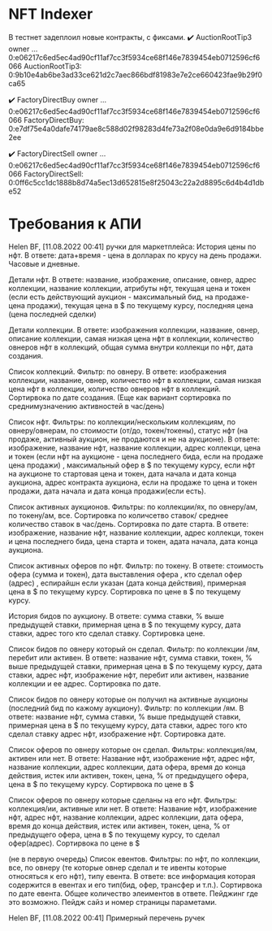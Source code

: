 # NFT Indexer


В тестнет задеплоил новые контракты, с фиксами.
✔️ AuctionRootTip3 owner … 0:e06217c6ed5ec4ad90cf11af7cc3f5934ce68f146e7839454eb0712596cf6066
AuctionRootTip3: 0:9b10e4ab6be3ad33ce621d2c7aec866bdf81983e7e2ce660423fae9b29f0ca65

✔️ FactoryDirectBuy owner … 0:e06217c6ed5ec4ad90cf11af7cc3f5934ce68f146e7839454eb0712596cf6066
FactoryDirectBuy: 0:e7df75e4a0dafe74179ae8c588d02f98283d4fe73a2f08e0da9e6d9184bbe2ee

✔️ FactoryDirectSell owner … 0:e06217c6ed5ec4ad90cf11af7cc3f5934ce68f146e7839454eb0712596cf6066
FactoryDirectSell: 0:0ff6c5cc1dc1888b8d74a5ec13d652815e8f25043c22a2d8895c6d4b4d1dbe52

# Требования к АПИ

Helen BF, [11.08.2022 00:41]
ручки для маркетплейса:
История цены по нфт.  В ответе: дата+время  - цена в долларах по крусу на день продажи. Часовые  и дневные.

Детали нфт. В ответе: название, изображение, описание, овнер, адрес коллекции, название коллекции, атрибуты нфт, текущая цена и токен (если есть действующий аукцион - максимальный бид, на продаже-цена продажи), текущая цена в $ по текущему курсу, последняя цена (цена последней сделки) 

Детали коллекции. В ответе: изображения коллекции, название,  овнер, описание коллекции, самая низкая цена нфт в коллекции, количество овнеров нфт в коллекций, общая сумма внутри коллекци по нфт, дата создания.

Список коллекций. Фильтр: по овнеру. В ответе: изображения коллекции, название,  овнер, количество нфт в коллекции, самая низкая цена нфт в коллекции, количество овнеров нфт в коллекций. Сортирвока по дате создания. (Еще как вариант сортировка по среднимузначению  активностей в час/день)

Список нфт. Фильтры: по коллекции/нескольким коллекциям, по овнеру/овнерам,  по стоимости (от/до, токен/токены), статус нфт (на продаже, активный аукцион, не продаются и не на аукционе). В ответе: изображение, название нфт,  название коллекции, адрес коллекци, цена и токен (если нфт на аукционе - цена последнего бида, если на продаже цена продажи) , максимальный офер в $ по текущему курсу, если нфт на аукционе то стартовая цена и токен, дата начала и дата конца аукциона, адрес контракта аукциона,  если на продаже то цена и токен продажи, дата начала и дата конца продажи(если есть).

Список активных аукционов. Фильтры: по коллекции/ях, по овнеру/ам, по токену/ам, все. Сортировка по количсетво ставок/ среднее количество ставок в час/день. Сортировка по дате старта.  В ответе: изображение, название нфт,  название коллекции, адрес коллекци, токен и цена последнего бида, цена старта и токен, адата начала, дата конца аукциона.

Список  активных оферов по нфт. Фильтр: по токену.  В ответе:  стоимость офера (сумма и токен),  дата выставления офера  , кто сделал офер (адрес) , еспирайшн если указан (дата конца действия),  примерная цена в $ по текущему курсу. Сортировка по цене в $ по текущему курсу.  

История бидов по аукциону. В ответе:  сумма ставки,  % выше предыдущей ставки,  примерная цена в $ по текущему курсу,  дата ставки, адрес того кто сделал ставку. Сортировка цене.

Список бидов по овнеру который он сделал. Фильтр: по коллекции /ям, перебит или активен.  В ответе:  название нфт, сумма ставки, токен,   % выше предыдущей ставки,  примерная цена в $ по текущему курсу,  дата ставки, адрес нфт, изображение нфт, перебит или активен, название коллекции и ее адрес. Сортировка по дате.

Список бидов по овнеру которые он получил на активные аукционы (последний бид по кажому аукциону). Фильтр: по коллекции /ям. В ответе:  название нфт,  сумма ставки,  % выше предыдущей ставки,  примерная цена в $ по текущему курсу,  дата ставки, адрес того кто сделал ставку адрес нфт, изображение нфт. Сортировка дате.

Список оферов по овнеру которые он сделал. Фильтры: коллекция/ям, активен или нет. В ответе: Название нфт, изображение нфт, адрес нфт, название коллекции, адрес коллекции, дата офера, время до конца действия, истек или активен, токен, цена, % от предыдущего офера,  цена в $ по текущему курсу. Сортирвока по цене в $

Список оферов по овнеру которые сделаны на его нфт. Фильтры: коллекция/ии, активные или нет. В ответе: Название нфт, изображение нфт, адрес нфт, название коллекции, адрес коллекции, дата офера, время до конца действия, истек или активен, токен, цена, % от предыдущего офера,  цена в $ по текущему курсу, то сделал офер(адрес). Сортирвока по цене в $

(не в первую очередь) Список евентов. Фильтры: по нфт, по коллекции, все, по овнеру (те которые овнер сделал и те ивенты которые относяться к его нфт), типу евента. В ответе: все информация которая содержится в евентах и его тип(бид, офер, трансфер и т.п.). Сортирвока по дате евента.
Общее количество элеиментов в ответе.
Пейджинг где это возможно. Пейдж сайз и номер страницы параметами.

Helen BF, [11.08.2022 00:41]
Примерный перечень ручек